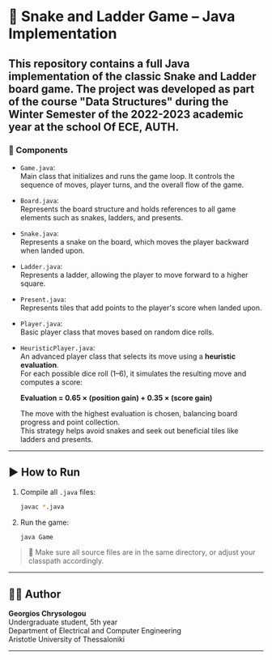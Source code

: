 
# 🎲 Snake and Ladder Game – Java Implementation

This repository contains a full Java implementation of the classic **Snake and Ladder** board game. The project was developed as part of the course "Data Structures" during the Winter Semester of the 2022-2023 academic year at the school Of ECE, AUTH.
---

### 🧩 Components

- `Game.java`:  
  Main class that initializes and runs the game loop. It controls the sequence of moves, player turns, and the overall flow of the game.

- `Board.java`:  
  Represents the board structure and holds references to all game elements such as snakes, ladders, and presents.

- `Snake.java`:  
  Represents a snake on the board, which moves the player backward when landed upon.

- `Ladder.java`:  
  Represents a ladder, allowing the player to move forward to a higher square.

- `Present.java`:  
  Represents tiles that add points to the player's score when landed upon.

- `Player.java`:  
  Basic player class that moves based on random dice rolls.

- `HeuristicPlayer.java`:  
  An advanced player class that selects its move using a **heuristic evaluation**.  
  For each possible dice roll (1–6), it simulates the resulting move and computes a score:

  **Evaluation = 0.65 × (position gain) + 0.35 × (score gain)**

  The move with the highest evaluation is chosen, balancing board progress and point collection.  
  This strategy helps avoid snakes and seek out beneficial tiles like ladders and presents.

---

## ▶️ How to Run

1. Compile all `.java` files:
   ```bash
   javac *.java
   ```

2. Run the game:
   ```bash
   java Game
   ```

> 📝 Make sure all source files are in the same directory, or adjust your classpath accordingly.

---

## 👨‍🎓 Author

**Georgios Chrysologou**  
Undergraduate student, 5th year  
Department of Electrical and Computer Engineering  
Aristotle University of Thessaloniki

---

